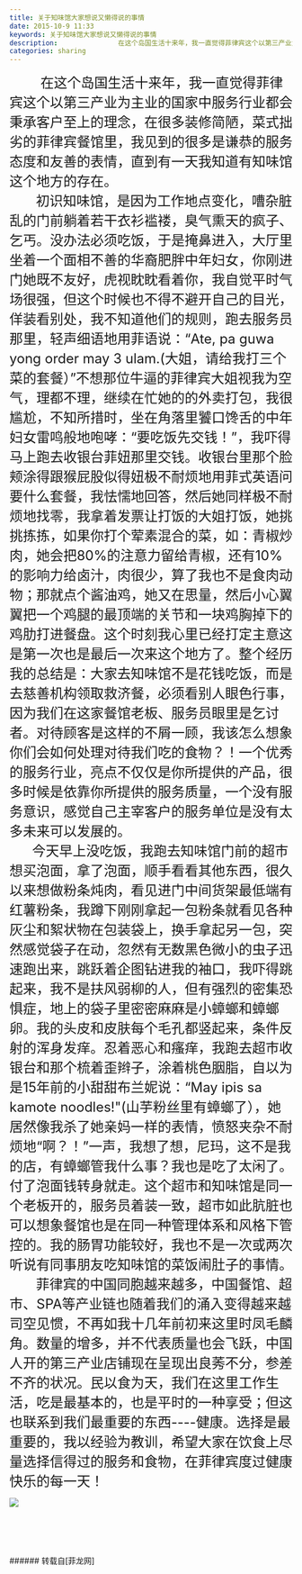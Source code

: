```yaml
---
title: 关于知味馆大家想说又懒得说的事情
date: 2015-10-9 11:33
keywords: 关于知味馆大家想说又懒得说的事情
description:               在这个岛国生活十来年，我一直觉得菲律宾这个以第三产业为主业的国家中服务行业都会秉承客户至上的理念，在很多装修简陋，菜式拙劣的菲律宾餐馆里，我见到的很多是谦恭的服务态度和友善的表情，直到有一天我知道有知味馆这个地方的存在。       初识知味馆，是因为工作地点变化，嘈杂脏乱的门前躺着若干衣衫褴褛，臭气熏天的疯子、乞丐。没办法必须吃饭，于是掩鼻进入，大厅里坐着一个面相不善的华裔肥胖中年妇女，你刚进门她既不友好，虎视眈眈看着你，我自觉平时气场很强，但这个时候也不得不避开自己的目光，佯装看别处，我不知道他们的规则，跑去服务员那里，轻声细语地用菲语说：“Ate, pa guwa yong order may 3 ulam.(大姐，请给我打三个菜的套餐）”不想那位牛逼的菲律宾大姐视我为空气，理都不理，继续在忙她的的外卖打包，我很尴尬，不知所措时，坐在角落里饕口馋舌的中年妇女雷鸣般地咆哮：“要吃饭先交钱！”，我吓得马上跑去收银台菲妞那里交钱。收银台里那个脸颊涂得跟猴屁股似得妞极不耐烦地用菲式英语问要什么套餐，我怯懦地回答，然后她同样极不耐烦地找零，我拿着发票让打饭的大姐打饭，她挑挑拣拣，如果你打个荤素混合的菜，如：青椒炒肉，她会把80%的注意力留给青椒，还有10%的影响力给卤汁，肉很少，算了我也不是食肉动物；那就点个酱油鸡，她又在思量，然后小心翼翼把一个鸡腿的最顶端的关节和一块鸡胸掉下的鸡肋打进餐盘。这个时刻我心里已经打定主意这是第一次也是最后一次来这个地方了。整个经历我的总结是：大家去知味馆不是花钱吃饭，而是去慈善机构领取救济餐，必须看别人眼色行事，因为我们在这家餐馆老板、服务员眼里是乞讨者。对待顾客是这样的不屑一顾，我该怎么想象你们会如何处理对待我们吃的食物？！一个优秀的服务行业，亮点不仅仅是你所提供的产品，很多时候是依靠你所提供的服务质量，一个没有服务意识，感觉自己主宰客户的服务单位是没有太多未来可以发展的。      今天早上没吃饭，我跑去知味馆门前的超市想买泡面，拿了泡面，顺手看看其他东西，很久以来想做粉条炖肉，看见进门中间货架最低端有红薯粉条，我蹲下刚刚拿起一包粉条就看见各种灰尘和絮状物在包装袋上，换手拿起另一包，突然感觉袋子在动，忽然有无数黑色微小的虫子迅速跑出来，跳跃着企图钻进我的袖口，我吓得跳起来，我不是扶风弱柳的人，但有强烈的密集恐惧症，地上的袋子里密密麻麻是小蟑螂和蟑螂卵。我的头皮和皮肤每个毛孔都竖起来，条件反射的浑身发痒。忍着恶心和瘙痒，我跑去超市收银台和那个梳着歪辫子，涂着桃色胭脂，自以为是15年前的小甜甜布兰妮说：“May ipis sa kamote noodles!"(山芋粉丝里有蟑螂了），她居然像我杀了她亲妈一样的表情，愤怒夹杂不耐烦地“啊？！”一声，我想了想，尼玛，这不是我的店，有蟑螂管我什么事？我也是吃了太闲了。付了泡面钱转身就走。这个超市和知味馆是同一个老板开的，服务员着装一致，超市如此肮脏也可以想象餐馆也是在同一种管理体系和风格下管控的。我的肠胃功能较好，我也不是一次或两次听说有同事朋友吃知味馆的菜饭闹肚子的事情。       菲律宾的中国同胞越来越多，中国餐馆、超市、SPA等产业链也随着我们的涌入变得越来越司空见惯，不再如我十几年前初来这里时凤毛麟角。数量的增多，并不代表质量也会飞跃，中国人开的第三产业店铺现在呈现出良莠不分，参差不齐的状况。民以食为天，我们在这里工作生活，吃是最基本的，也是平时的一种享受；但这也联系到我们最重要的东西----健康。选择是最重要的，我以经验为教训，希望大家在饮食上尽量选择信得过的服务和食物，在菲律宾度过健康快乐的每一天！ 
categories: sharing
---
```

<td class="t_f" id="postmessage_251153">

              <font size="5">在这个岛国生活十来年，我一直觉得菲律宾这个以第三产业为主业的国家中服务行业都会秉承客户至上的理念，在很多装修简陋，菜式拙劣的菲律宾餐馆里，我见到的很多是谦恭的服务态度和友善的表情，直到有一天我知道有知味馆这个地方的存在。<br/>
       初识知味馆，是因为工作地点变化，嘈杂脏乱的门前躺着若干衣衫褴褛，臭气熏天的疯子、乞丐。没办法必须吃饭，于是掩鼻进入，大厅里坐着一个面相不善的华裔肥胖中年妇女，你刚进门她既不友好，虎视眈眈看着你，我自觉平时气场很强，但这个时候也不得不避开自己的目光，佯装看别处，我不知道他们的规则，跑去服务员那里，轻声细语地用菲语说：“Ate, pa guwa yong order may 3 ulam.(大姐，请给我打三个菜的套餐）”不想那位牛逼的菲律宾大姐视我为空气，理都不理，继续在忙她的的外卖打包，我很尴尬，不知所措时，坐在角落里饕口馋舌的中年妇女雷鸣般地咆哮：“要吃饭先交钱！”，我吓得马上跑去收银台菲妞那里交钱。收银台里那个脸颊涂得跟猴屁股似得妞极不耐烦地用菲式英语问要什么套餐，我怯懦地回答，然后她同样极不耐烦地找零，我拿着发票让打饭的大姐打饭，她挑挑拣拣，如果你打个荤素混合的菜，如：青椒炒肉，她会把80%的注意力留给青椒，还有10%的影响力给卤汁，肉很少，算了我也不是食肉动物；那就点个酱油鸡，她又在思量，然后小心翼翼把一个鸡腿的最顶端的关节和一块鸡胸掉下的鸡肋打进餐盘。这个时刻我心里已经打定主意这是第一次也是最后一次来这个地方了。整个经历我的总结是：大家去知味馆不是花钱吃饭，而是去慈善机构领取救济餐，必须看别人眼色行事，因为我们在这家餐馆老板、服务员眼里是乞讨者。对待顾客是这样的不屑一顾，我该怎么想象你们会如何处理对待我们吃的食物？！一个优秀的服务行业，亮点不仅仅是你所提供的产品，很多时候是依靠你所提供的服务质量，一个没有服务意识，感觉自己主宰客户的服务单位是没有太多未来可以发展的。<br/>
      今天早上没吃饭，我跑去知味馆门前的超市想买泡面，拿了泡面，顺手看看其他东西，很久以来想做粉条炖肉，看见进门中间货架最低端有红薯粉条，我蹲下刚刚拿起一包粉条就看见各种灰尘和絮状物在包装袋上，换手拿起另一包，突然感觉袋子在动，忽然有无数黑色微小的虫子迅速跑出来，跳跃着企图钻进我的袖口，我吓得跳起来，我不是扶风弱柳的人，但有强烈的密集恐惧症，地上的袋子里密密麻麻是小蟑螂和蟑螂卵。我的头皮和皮肤每个毛孔都竖起来，条件反射的浑身发痒。忍着恶心和瘙痒，我跑去超市收银台和那个梳着歪辫子，涂着桃色胭脂，自以为是15年前的小甜甜布兰妮说：“May ipis sa kamote noodles!"(山芋粉丝里有蟑螂了），她居然像我杀了她亲妈一样的表情，愤怒夹杂不耐烦地“啊？！”一声，我想了想，尼玛，这不是我的店，有蟑螂管我什么事？我也是吃了太闲了。付了泡面钱转身就走。这个超市和知味馆是同一个老板开的，服务员着装一致，超市如此肮脏也可以想象餐馆也是在同一种管理体系和风格下管控的。我的肠胃功能较好，我也不是一次或两次听说有同事朋友吃知味馆的菜饭闹肚子的事情。<br/>
       菲律宾的中国同胞越来越多，中国餐馆、超市、SPA等产业链也随着我们的涌入变得越来越司空见惯，不再如我十几年前初来这里时凤毛麟角。数量的增多，并不代表质量也会飞跃，中国人开的第三产业店铺现在呈现出良莠不分，参差不齐的状况。民以食为天，我们在这里工作生活，吃是最基本的，也是平时的一种享受；但这也联系到我们最重要的东西----健康。选择是最重要的，我以经验为教训，希望大家在饮食上尽量选择信得过的服务和食物，在菲律宾度过健康快乐的每一天！</font> <br/>

<img aid="88515" data-cf-modified-a33e770dc96d93322b602163-="" file="data/attachment/forum/201512/09/140146p6641a3v88hh3343.jpg.thumb.jpg" id="aimg_88515" inpost="1" onclick="" onmouseover="" src="http://www.flw.ph/data/attachment/forum/201512/09/140146p6641a3v88hh3343.jpg" style="cursor:pointer" zoomfile="data/attachment/forum/201512/09/140146p6641a3v88hh3343.jpg"/>


<br/>
<br/>
<br/>
<br/>
<br/>
<br/>
</td>
###### 转载自[菲龙网]